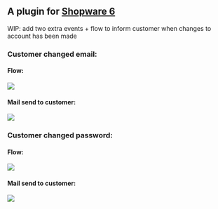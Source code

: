 ## A plugin for [Shopware 6](https://github.com/shopware/platform)

WIP: add two extra events + flow to inform customer when changes to account has been made

### Customer changed email:
#### Flow:
![](https://i.imgur.com/0Awh2pK.png)
#### Mail send to customer:
![](https://i.imgur.com/Bghpsg7.png)

### Customer changed password:
#### Flow:
![](https://i.imgur.com/a4OGhex.png)
#### Mail send to customer:
![](https://i.imgur.com/MoQT03X.png)

